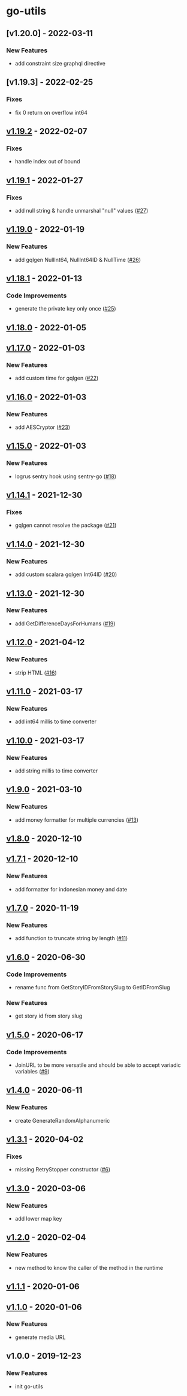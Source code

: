 # go-utils


<a name="v1.20.0"></a>
## [v1.20.0] - 2022-03-11
### New Features
- add constraint size graphql directive


<a name="v1.19.3"></a>
## [v1.19.3] - 2022-02-25
### Fixes
- fix 0 return on overflow int64


<a name="v1.19.2"></a>
## [v1.19.2] - 2022-02-07
### Fixes
- handle index out of bound


<a name="v1.19.1"></a>
## [v1.19.1] - 2022-01-27
### Fixes
- add null string & handle unmarshal "null" values ([#27](https://github.com/kumparan/kumnats/issues/27))


<a name="v1.19.0"></a>
## [v1.19.0] - 2022-01-19
### New Features
- add gqlgen NullInt64, NullInt64ID & NullTime ([#26](https://github.com/kumparan/kumnats/issues/26))


<a name="v1.18.1"></a>
## [v1.18.1] - 2022-01-13
### Code Improvements
- generate the private key only once ([#25](https://github.com/kumparan/kumnats/issues/25))


<a name="v1.18.0"></a>
## [v1.18.0] - 2022-01-05

<a name="v1.17.0"></a>
## [v1.17.0] - 2022-01-03
### New Features
- add custom time for gqlgen ([#22](https://github.com/kumparan/kumnats/issues/22))


<a name="v1.16.0"></a>
## [v1.16.0] - 2022-01-03
### New Features
- add AESCryptor ([#23](https://github.com/kumparan/kumnats/issues/23))


<a name="v1.15.0"></a>
## [v1.15.0] - 2022-01-03
### New Features
- logrus sentry hook using sentry-go ([#18](https://github.com/kumparan/kumnats/issues/18))


<a name="v1.14.1"></a>
## [v1.14.1] - 2021-12-30
### Fixes
- gqlgen cannot resolve the package ([#21](https://github.com/kumparan/kumnats/issues/21))


<a name="v1.14.0"></a>
## [v1.14.0] - 2021-12-30
### New Features
- add custom scalara gqlgen Int64ID ([#20](https://github.com/kumparan/kumnats/issues/20))


<a name="v1.13.0"></a>
## [v1.13.0] - 2021-12-30
### New Features
- add GetDifferenceDaysForHumans ([#19](https://github.com/kumparan/kumnats/issues/19))


<a name="v1.12.0"></a>
## [v1.12.0] - 2021-04-12
### New Features
- strip HTML ([#16](https://github.com/kumparan/kumnats/issues/16))


<a name="v1.11.0"></a>
## [v1.11.0] - 2021-03-17
### New Features
- add int64 millis to time converter


<a name="v1.10.0"></a>
## [v1.10.0] - 2021-03-17
### New Features
- add string millis to time converter


<a name="v1.9.0"></a>
## [v1.9.0] - 2021-03-10
### New Features
- add money formatter for multiple currencies ([#13](https://github.com/kumparan/kumnats/issues/13))


<a name="v1.8.0"></a>
## [v1.8.0] - 2020-12-10

<a name="v1.7.1"></a>
## [v1.7.1] - 2020-12-10
### New Features
- add formatter for indonesian money and date


<a name="v1.7.0"></a>
## [v1.7.0] - 2020-11-19
### New Features
- add function to truncate string by length ([#11](https://github.com/kumparan/kumnats/issues/11))


<a name="v1.6.0"></a>
## [v1.6.0] - 2020-06-30
### Code Improvements
- rename func from GetStoryIDFromStorySlug to GetIDFromSlug

### New Features
- get story id from story slug


<a name="v1.5.0"></a>
## [v1.5.0] - 2020-06-17
### Code Improvements
- JoinURL to be more versatile and should be able to accept variadic variables ([#9](https://github.com/kumparan/kumnats/issues/9))


<a name="v1.4.0"></a>
## [v1.4.0] - 2020-06-11
### New Features
- create GenerateRandomAlphanumeric


<a name="v1.3.1"></a>
## [v1.3.1] - 2020-04-02
### Fixes
- missing RetryStopper constructor ([#6](https://github.com/kumparan/kumnats/issues/6))


<a name="v1.3.0"></a>
## [v1.3.0] - 2020-03-06
### New Features
- add lower map key


<a name="v1.2.0"></a>
## [v1.2.0] - 2020-02-04
### New Features
- new method to know the caller of the method in the runtime


<a name="v1.1.1"></a>
## [v1.1.1] - 2020-01-06

<a name="v1.1.0"></a>
## [v1.1.0] - 2020-01-06
### New Features
- generate media URL


<a name="v1.0.0"></a>
## v1.0.0 - 2019-12-23
### New Features
- init go-utils


[Unreleased]: https://github.com/kumparan/kumnats/compare/v1.19.2...HEAD
[v1.19.2]: https://github.com/kumparan/kumnats/compare/v1.19.1...v1.19.2
[v1.19.1]: https://github.com/kumparan/kumnats/compare/v1.19.0...v1.19.1
[v1.19.0]: https://github.com/kumparan/kumnats/compare/v1.18.1...v1.19.0
[v1.18.1]: https://github.com/kumparan/kumnats/compare/v1.18.0...v1.18.1
[v1.18.0]: https://github.com/kumparan/kumnats/compare/v1.17.0...v1.18.0
[v1.17.0]: https://github.com/kumparan/kumnats/compare/v1.16.0...v1.17.0
[v1.16.0]: https://github.com/kumparan/kumnats/compare/v1.15.0...v1.16.0
[v1.15.0]: https://github.com/kumparan/kumnats/compare/v1.14.1...v1.15.0
[v1.14.1]: https://github.com/kumparan/kumnats/compare/v1.14.0...v1.14.1
[v1.14.0]: https://github.com/kumparan/kumnats/compare/v1.13.0...v1.14.0
[v1.13.0]: https://github.com/kumparan/kumnats/compare/v1.12.0...v1.13.0
[v1.12.0]: https://github.com/kumparan/kumnats/compare/v1.11.0...v1.12.0
[v1.11.0]: https://github.com/kumparan/kumnats/compare/v1.10.0...v1.11.0
[v1.10.0]: https://github.com/kumparan/kumnats/compare/v1.9.0...v1.10.0
[v1.9.0]: https://github.com/kumparan/kumnats/compare/v1.8.0...v1.9.0
[v1.8.0]: https://github.com/kumparan/kumnats/compare/v1.7.1...v1.8.0
[v1.7.1]: https://github.com/kumparan/kumnats/compare/v1.7.0...v1.7.1
[v1.7.0]: https://github.com/kumparan/kumnats/compare/v1.6.0...v1.7.0
[v1.6.0]: https://github.com/kumparan/kumnats/compare/v1.5.0...v1.6.0
[v1.5.0]: https://github.com/kumparan/kumnats/compare/v1.4.0...v1.5.0
[v1.4.0]: https://github.com/kumparan/kumnats/compare/v1.3.1...v1.4.0
[v1.3.1]: https://github.com/kumparan/kumnats/compare/v1.3.0...v1.3.1
[v1.3.0]: https://github.com/kumparan/kumnats/compare/v1.2.0...v1.3.0
[v1.2.0]: https://github.com/kumparan/kumnats/compare/v1.1.1...v1.2.0
[v1.1.1]: https://github.com/kumparan/kumnats/compare/v1.1.0...v1.1.1
[v1.1.0]: https://github.com/kumparan/kumnats/compare/v1.0.0...v1.1.0
